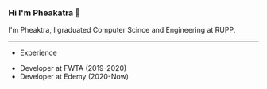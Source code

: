 ### Hi I'm Pheakatra  👋

I'm Pheaktra, I graduated Computer Scince and Engineering at RUPP.
__________________________________________________________________
- Experience 
* Developer at FWTA (2019-2020)
* Developer at Edemy (2020-Now)

